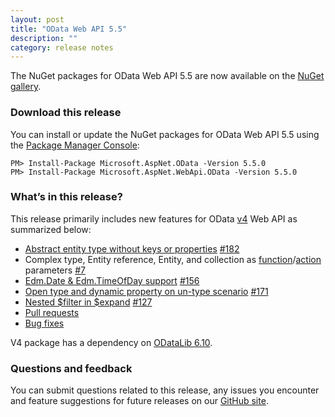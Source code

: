 ```yaml
---
layout: post
title: "OData Web API 5.5"
description: ""
category: release notes
---
```


The NuGet packages for OData Web API 5.5 are now available on the [NuGet gallery](https://www.nuget.org/).

### Download this release
You can install or update the NuGet packages for OData Web API 5.5 using the [Package Manager Console](http://docs.nuget.org/docs/start-here/using-the-package-manager-console):

```
PM> Install-Package Microsoft.AspNet.OData -Version 5.5.0
PM> Install-Package Microsoft.AspNet.WebApi.OData -Version 5.5.0
```

### What’s in this release?
This release primarily includes new features for OData [v4](http://www.odata.org/documentation/odata-version-4-0/) Web API as summarized below:

* [Abstract entity type without keys or properties](http://odata.github.io/WebApi/Entity-Complex-Type-Enhancement/) [#182](https://github.com/OData/WebApi/issues/182)
* Complex type, Entity reference, Entity, and collection as [function](http://odata.github.io/WebApi/Complex-Entity-As-Function-Parameter/)/[action](http://odata.github.io/WebApi/Action-Parameter-Support/) parameters [#7](https://github.com/OData/WebApi/issues/7)
* [Edm.Date & Edm.TimeOfDay support](http://odata.github.io/WebApi/Date-and-TimeOfDay-Support/) [#156](https://github.com/OData/WebApi/issues/156)
* [Open type and dynamic property on un-type scenario](http://odata.github.io/WebApi/open-type-and-dynamic-property-untype/) [#171](https://github.com/OData/WebApi/issues/171)
* [Nested $filter in $expand](http://odata.github.io/WebApi/filter-in-expand/) [#127](https://github.com/OData/WebApi/issues/127)
* [Pull requests](https://github.com/OData/WebApi/pulls?q=label%3APullRequest+is%3Apr+is%3Aclosed)
* [Bug fixes](https://github.com/OData/WebApi/issues?utf8=%E2%9C%93&q=is%3Aissue+label%3AResolved+label%3Abug+milestone%3AV5.5+is%3Aclosed+)

V4 package has a dependency on [ODataLib 6.10](https://www.nuget.org/packages/Microsoft.OData.Core/6.10.0).

### Questions and feedback
You can submit questions related to this release, any issues you encounter and feature suggestions for future releases on our [GitHub site](https://github.com/OData/WebApi/issues).
